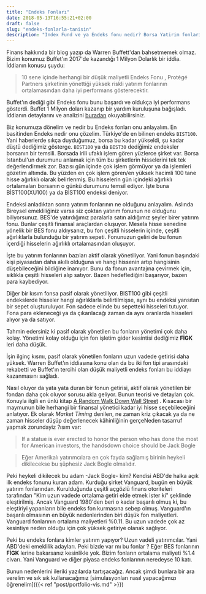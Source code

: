 ```yaml
---
title: "Endeks Fonları"
date: 2018-05-13T16:55:21+02:00
draft: false
slug: "endeks-fonlarla-tanisin"
description: "Index Fund ve ya Endeks fonu nedir? Borsa Yatirim fonlari nelerdir? Warren Buffetin tavsiyesi. Uzun Vadeli düşün"
---
```


Finans hakkında bir blog yazıp da Warren Buffett'dan bahsetmemek olmaz. Bizim konumuz Buffet'ın 2017'de kazandığı 1 Milyon Dolarlık bir iddia. İddianın konusu şuydu:

> 10 sene içinde herhangi bir düşük maliyetli Endeks Fonu , Protégé Partners şirketinin yönettiği yüksek riskli yatırım fonlarının ortalamasından daha iyi performans gösterecektir.

Buffet'ın dediği gibi Endeks fonu bunu başardı ve oldukça iyi performans gösterdi. Buffet 1 Milyon doları kazanıp bir yardım kuruluşuna bağışladı. İddianın detaylarını ve analizini [buradan](http://ritholtz.com/2017/05/interesting-thing-buffett-seides-bet/) okuyabilirsiniz.

Biz konumuza dönelim ve nedir bu Endeks fonları onu anlayalım. En basitinden Endeks nedir onu çözelim. Türkiye'de en bilinen endeks `BIST100`. Yani haberlerde sıkça duyduğumuz, borsa bu kadar yükseldi, şu kadar düştü dediğimiz gösterge.
`BIST100` ya da `BIST30` dediğimiz endeksler borsanın bir temsili. Borsada irili ufaklı işlem gören yüzlerce şirket var. Borsa İstanbul'un durumunu anlamak için tüm bu şirketlerin hisselerini tek tek değerlendirmek zor. Bazısı gün içinde çok işlem görmüyor ya da işlemleri gözetim altımda. Bu yüzden en çok işlem gören/en yüksek hacimli 100 tane hisse ağırlıklı olarak belirlenmiş. Bu hisselerin gün içindeki ağırlıklı ortalamaları borsanın o günkü durumunu temsil ediyor. İşte buna BİST100(XU100) ya da BİST100 endeksi deniyor.

Endeksi anladıktan sonra yatırım fonlarının ne olduğunu anlayalım. Aslında Bireysel emekliliğiniz varsa siz çoktan yatırım fonunun ne olduğunu biliyorsunuz. BES'de yatırdığımız paralarla satın aldığımız şeyler birer yatırım fonu. Bunlar çeşitli finansal araçlardan oluşuyor. Mesela hisse senedine yönelik bir BES fonu aldıysanız, bu fon çeşitli hisselerin içinde, çeşitli ağırlıklarla bulunduğu bir yatırım sepeti. Fonunuzun geliri de bu fonun içerdiği hisselerin ağırlıklı ortalamasından oluşuyor.

İşte bu yatırım fonlarının bazıları aktif olarak yönetiliyor. Yani fonun başındaki kişi piyasadan daha akıllı olduğuna ve hangi hissenin artıp hangisinin düşebileceğini bildiğine inanıyor. Bunu da fonun avantajına çevirmek için, sıklıkla çeşitli hisseleri alıp satıyor. Bazen hedeflediğini başarıyor, bazen para kaybediyor.

Diğer bir kısım fonsa pasif olarak yönetiliyor. BIST100 gibi çeşitli endekslerde hisseler hangi ağırlıklarla belirtilmişse, aynı bu endeksi yansıtan bir sepet oluşturuluyor. Fon sadece elinde bu sepetteki hisseleri tutuyor. Fona para ekleneceği ya da çıkarılacağı zaman da aynı oranlarda hisseleri alıyor ya da satıyor.

Tahmin edersiniz ki pasif olarak yönetilen bu fonların yönetimi çok daha kolay. Yönetimi kolay olduğu için fon işletim gider kesintisi dediğimiz **FİGK** leri  daha düşük.

İşin ilginç kısmı, pasif olarak yönetilen fonların uzun vadede getirisi daha yüksek. Warren Buffet'ın iddiasına konu olan da bu iki fon tipi arasındaki rekabetti ve Buffet'ın tercihi olan düşük maliyetli endeks fonları bu iddiayı kazanmasını sağladı.

Nasıl oluyor da yata yata duran bir fonun getirisi, aktif olarak yönetilen bir fondan daha çok oluyor sorusu akla geliyor. Bunun teorisi ve detayları çok. Konuyla ilgili en ünlü kitap [A Random Walk Down Wall Street](https://www.amazon.com/Random-Walk-Down-Street-ebook/dp/B004KKXMZQ/) . Kısacası bir maymunun bile herhangi bir finansal yönetici kadar iyi hisse seçebileceğini anlatıyor. Ek olarak *Market Timing* denilen, ne zaman kriz çıkacak ya da ne zaman hisseler düşüp değerlenecek kâhinliğinin gerçeNeden tasarruf yapmak zorundayiz ?ısım var:

> If a statue is ever erected to honor the person who has done the most for American investors, the handsdown
choice should be Jack Bogle

> Eğer Amerikalı yatırımcılara en çok fayda sağlamış birinin heykeli dikilecekse bu şüphesiz Jack Bogle olmalıdır.

Peki heykeli dikilecek bu adam -Jack Bogle- kim? Kendisi ABD'de halka açık ilk endeks fonunu kuran adam. Kurduğu şirket Vanguard, bugün en büyük yatırım fonlarından. Kurulduğunda çeşitli açgözlü finans otoriteleri tarafından "Kim uzun vadede ortalama getiri elde etmek ister ki" şeklinde eleştirilmiş. Ancak Vanguard 1980'den beri o kadar başarılı olmuş ki, bu eleştiriyi yapanların bile endeks fon kurmasına sebep olmuş. Vanguard'ın başarılı olmasının en büyük nedenlerinden biri düşük fon maliyetleri. Vanguard fonlarının ortalama maliyetleri %0.11. Bu uzun vadede çok az kesintiye neden olduğu için çok yüksek getiriye olanak sağlıyor.

Peki bu endeks fonlara kimler yatırım yapıyor? Uzun vadeli yatırımcılar. Yani ABD'deki emeklilik adayları. Peki bizde var mı bu fonlar ? Eğer BES fonlarının **FİGK** lerine bakarsanız kesinlikle yok. Bizim fonların ortalama maliyeti %1.4 civarı. Yani Vanguard ve diğer piyasa endeks fonlarının neredeyse 10 katı.

Bunun nedenlerini ileriki yazılarda tartışacağız. Ancak şimdi bunlara bir ara verelim ve sık sık kullanacağımız [simulasyonları nasıl yapacağımızı öğrenelim]({{< ref "post/portfolio-vis.md" >}})

